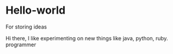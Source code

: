 # Hello-world
For storing ideas

Hi there,
I like experimenting on new things like java, python, ruby.
programmer
